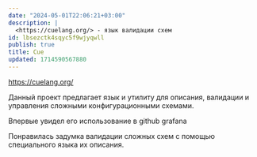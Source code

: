 ```yaml
---
date: "2024-05-01T22:06:21+03:00"
description: |
  <https://cuelang.org/> - язык валидации схем
id: lbsezctk4sqyc5f9wjyqwll
publish: true
title: Cue
updated: 1714590567880
---
```


<https://cuelang.org/>

Данный проект предлагает язык и утилиту для описания, валидации и управления сложными конфигурационными схемами.

Впервые увидел его использование в github grafana

Понравилась задумка валидации сложных схем с помощью специального языка их описания.